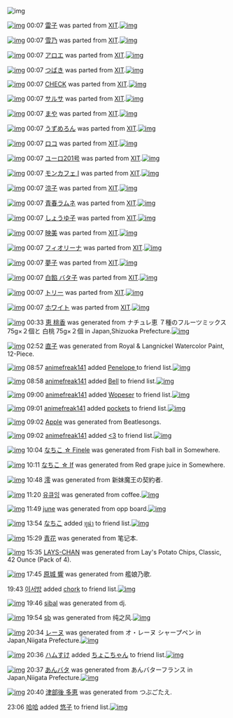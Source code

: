 ![img](http://gdrive-cdn.herokuapp.com/537b65a5bc09f0000721dda7/512px-barcode.png)

[![img](http://www.deviantsart.com/38su1a9.png)](http://www.barcodekanojo.com/kanojo/755204/%E9%9B%B7%E5%AD%90) 00:07 [雷子](http://www.barcodekanojo.com/kanojo/755204/%E9%9B%B7%E5%AD%90) was parted from [XIT](http://www.barcodekanojo.com/kanojo/755204/%E9%9B%B7%E5%AD%90).[![img](http://www.deviantsart.com/815jg6.jpeg)](http://www.barcodekanojo.com/user/209348/XIT) 

[![img](http://www.deviantsart.com/3a5qu3n.png)](http://www.barcodekanojo.com/kanojo/795548/%E9%9B%AA%E4%B9%83) 00:07 [雪乃](http://www.barcodekanojo.com/kanojo/795548/%E9%9B%AA%E4%B9%83) was parted from [XIT](http://www.barcodekanojo.com/kanojo/795548/%E9%9B%AA%E4%B9%83).[![img](http://www.deviantsart.com/815jg6.jpeg)](http://www.barcodekanojo.com/user/209348/XIT) 

[![img](http://www.deviantsart.com/2gf6qs2.png)](http://www.barcodekanojo.com/kanojo/1861719/%E3%82%A2%E3%83%AD%E3%82%A8) 00:07 [アロエ](http://www.barcodekanojo.com/kanojo/1861719/%E3%82%A2%E3%83%AD%E3%82%A8) was parted from [XIT](http://www.barcodekanojo.com/kanojo/1861719/%E3%82%A2%E3%83%AD%E3%82%A8).[![img](http://www.deviantsart.com/815jg6.jpeg)](http://www.barcodekanojo.com/user/209348/XIT) 

[![img](http://www.deviantsart.com/37qjm8g.png)](http://www.barcodekanojo.com/kanojo/1329193/%E3%81%A4%E3%81%B0%E3%81%8D) 00:07 [つばき](http://www.barcodekanojo.com/kanojo/1329193/%E3%81%A4%E3%81%B0%E3%81%8D) was parted from [XIT](http://www.barcodekanojo.com/kanojo/1329193/%E3%81%A4%E3%81%B0%E3%81%8D).[![img](http://www.deviantsart.com/815jg6.jpeg)](http://www.barcodekanojo.com/user/209348/XIT) 

[![img](http://www.deviantsart.com/2db68ml.png)](http://www.barcodekanojo.com/kanojo/1364/CHECK) 00:07 [CHECK](http://www.barcodekanojo.com/kanojo/1364/CHECK) was parted from [XIT](http://www.barcodekanojo.com/kanojo/1364/CHECK).[![img](http://www.deviantsart.com/815jg6.jpeg)](http://www.barcodekanojo.com/user/209348/XIT) 

[![img](http://www.deviantsart.com/2a8lpr.png)](http://www.barcodekanojo.com/kanojo/23171/%E3%82%B5%E3%83%AB%E3%82%B5) 00:07 [サルサ](http://www.barcodekanojo.com/kanojo/23171/%E3%82%B5%E3%83%AB%E3%82%B5) was parted from [XIT](http://www.barcodekanojo.com/kanojo/23171/%E3%82%B5%E3%83%AB%E3%82%B5).[![img](http://www.deviantsart.com/815jg6.jpeg)](http://www.barcodekanojo.com/user/209348/XIT) 

[![img](http://www.deviantsart.com/1vgmmtd.png)](http://www.barcodekanojo.com/kanojo/786764/%E3%81%BE%E3%82%84) 00:07 [まや](http://www.barcodekanojo.com/kanojo/786764/%E3%81%BE%E3%82%84) was parted from [XIT](http://www.barcodekanojo.com/kanojo/786764/%E3%81%BE%E3%82%84).[![img](http://www.deviantsart.com/815jg6.jpeg)](http://www.barcodekanojo.com/user/209348/XIT) 

[![img](http://www.deviantsart.com/15mrj4t.png)](http://www.barcodekanojo.com/kanojo/338740/%E3%81%86%E3%81%9A%E3%82%81%E3%82%8D%E3%82%93) 00:07 [うずめろん](http://www.barcodekanojo.com/kanojo/338740/%E3%81%86%E3%81%9A%E3%82%81%E3%82%8D%E3%82%93) was parted from [XIT](http://www.barcodekanojo.com/kanojo/338740/%E3%81%86%E3%81%9A%E3%82%81%E3%82%8D%E3%82%93).[![img](http://www.deviantsart.com/815jg6.jpeg)](http://www.barcodekanojo.com/user/209348/XIT) 

[![img](http://www.deviantsart.com/36b6onv.png)](http://www.barcodekanojo.com/kanojo/324787/%E3%83%AD%E3%82%B3) 00:07 [ロコ](http://www.barcodekanojo.com/kanojo/324787/%E3%83%AD%E3%82%B3) was parted from [XIT](http://www.barcodekanojo.com/kanojo/324787/%E3%83%AD%E3%82%B3).[![img](http://www.deviantsart.com/815jg6.jpeg)](http://www.barcodekanojo.com/user/209348/XIT) 

[![img](http://www.deviantsart.com/1rehhfh.png)](http://www.barcodekanojo.com/kanojo/1381722/%E3%83%A6%E3%83%BC%E3%83%AD201%E5%8F%B7) 00:07 [ユーロ201号](http://www.barcodekanojo.com/kanojo/1381722/%E3%83%A6%E3%83%BC%E3%83%AD201%E5%8F%B7) was parted from [XIT](http://www.barcodekanojo.com/kanojo/1381722/%E3%83%A6%E3%83%BC%E3%83%AD201%E5%8F%B7).[![img](http://www.deviantsart.com/815jg6.jpeg)](http://www.barcodekanojo.com/user/209348/XIT) 

[![img](http://www.deviantsart.com/39qsk8r.png)](http://www.barcodekanojo.com/kanojo/432655/%E3%83%A2%E3%83%B3%E3%82%AB%E3%83%95%E3%82%A7%20I) 00:07 [モンカフェ I](http://www.barcodekanojo.com/kanojo/432655/%E3%83%A2%E3%83%B3%E3%82%AB%E3%83%95%E3%82%A7%20I) was parted from [XIT](http://www.barcodekanojo.com/kanojo/432655/%E3%83%A2%E3%83%B3%E3%82%AB%E3%83%95%E3%82%A7%20I).[![img](http://www.deviantsart.com/815jg6.jpeg)](http://www.barcodekanojo.com/user/209348/XIT) 

[![img](http://www.deviantsart.com/36gvcrk.png)](http://www.barcodekanojo.com/kanojo/743632/%E6%B6%BC%E5%AD%90) 00:07 [涼子](http://www.barcodekanojo.com/kanojo/743632/%E6%B6%BC%E5%AD%90) was parted from [XIT](http://www.barcodekanojo.com/kanojo/743632/%E6%B6%BC%E5%AD%90).[![img](http://www.deviantsart.com/815jg6.jpeg)](http://www.barcodekanojo.com/user/209348/XIT) 

[![img](http://www.deviantsart.com/277aoas.png)](http://www.barcodekanojo.com/kanojo/5553/%E9%9D%92%E6%98%A5%E3%83%A9%E3%83%A0%E3%83%8D) 00:07 [青春ラムネ](http://www.barcodekanojo.com/kanojo/5553/%E9%9D%92%E6%98%A5%E3%83%A9%E3%83%A0%E3%83%8D) was parted from [XIT](http://www.barcodekanojo.com/kanojo/5553/%E9%9D%92%E6%98%A5%E3%83%A9%E3%83%A0%E3%83%8D).[![img](http://www.deviantsart.com/815jg6.jpeg)](http://www.barcodekanojo.com/user/209348/XIT) 

[![img](http://www.deviantsart.com/3116thj.png)](http://www.barcodekanojo.com/kanojo/1037167/%E3%81%97%E3%82%87%E3%81%86%E3%82%86%E5%AD%90) 00:07 [しょうゆ子](http://www.barcodekanojo.com/kanojo/1037167/%E3%81%97%E3%82%87%E3%81%86%E3%82%86%E5%AD%90) was parted from [XIT](http://www.barcodekanojo.com/kanojo/1037167/%E3%81%97%E3%82%87%E3%81%86%E3%82%86%E5%AD%90).[![img](http://www.deviantsart.com/815jg6.jpeg)](http://www.barcodekanojo.com/user/209348/XIT) 

[![img](http://www.deviantsart.com/265mgr7.png)](http://www.barcodekanojo.com/kanojo/1976674/%E6%98%A0%E7%BE%8E) 00:07 [映美](http://www.barcodekanojo.com/kanojo/1976674/%E6%98%A0%E7%BE%8E) was parted from [XIT](http://www.barcodekanojo.com/kanojo/1976674/%E6%98%A0%E7%BE%8E).[![img](http://www.deviantsart.com/815jg6.jpeg)](http://www.barcodekanojo.com/user/209348/XIT) 

[![img](http://www.deviantsart.com/86qte8.png)](http://www.barcodekanojo.com/kanojo/798087/%E3%83%95%E3%82%A3%E3%82%AA%E3%83%AA%E3%83%BC%E3%83%8A) 00:07 [フィオリーナ](http://www.barcodekanojo.com/kanojo/798087/%E3%83%95%E3%82%A3%E3%82%AA%E3%83%AA%E3%83%BC%E3%83%8A) was parted from [XIT](http://www.barcodekanojo.com/kanojo/798087/%E3%83%95%E3%82%A3%E3%82%AA%E3%83%AA%E3%83%BC%E3%83%8A).[![img](http://www.deviantsart.com/815jg6.jpeg)](http://www.barcodekanojo.com/user/209348/XIT) 

[![img](http://www.deviantsart.com/3lncqk1.png)](http://www.barcodekanojo.com/kanojo/750017/%E5%A4%A2%E5%AD%90) 00:07 [夢子](http://www.barcodekanojo.com/kanojo/750017/%E5%A4%A2%E5%AD%90) was parted from [XIT](http://www.barcodekanojo.com/kanojo/750017/%E5%A4%A2%E5%AD%90).[![img](http://www.deviantsart.com/815jg6.jpeg)](http://www.barcodekanojo.com/user/209348/XIT) 

[![img](http://www.deviantsart.com/21siaao.png)](http://www.barcodekanojo.com/kanojo/737472/%E7%99%BD%E9%A4%A1%20%E3%83%90%E3%82%BF%E5%AD%90) 00:07 [白餡 バタ子](http://www.barcodekanojo.com/kanojo/737472/%E7%99%BD%E9%A4%A1%20%E3%83%90%E3%82%BF%E5%AD%90) was parted from [XIT](http://www.barcodekanojo.com/kanojo/737472/%E7%99%BD%E9%A4%A1%20%E3%83%90%E3%82%BF%E5%AD%90).[![img](http://www.deviantsart.com/815jg6.jpeg)](http://www.barcodekanojo.com/user/209348/XIT) 

[![img](http://www.deviantsart.com/34fve9q.png)](http://www.barcodekanojo.com/kanojo/215487/%E3%83%88%E3%83%AA%E3%83%BC) 00:07 [トリー](http://www.barcodekanojo.com/kanojo/215487/%E3%83%88%E3%83%AA%E3%83%BC) was parted from [XIT](http://www.barcodekanojo.com/kanojo/215487/%E3%83%88%E3%83%AA%E3%83%BC).[![img](http://www.deviantsart.com/815jg6.jpeg)](http://www.barcodekanojo.com/user/209348/XIT) 

[![img](http://www.deviantsart.com/mjbg26.png)](http://www.barcodekanojo.com/kanojo/2375711/%E3%83%9B%E3%83%AF%E3%82%A4%E3%83%88) 00:07 [ホワイト](http://www.barcodekanojo.com/kanojo/2375711/%E3%83%9B%E3%83%AF%E3%82%A4%E3%83%88) was parted from [XIT](http://www.barcodekanojo.com/kanojo/2375711/%E3%83%9B%E3%83%AF%E3%82%A4%E3%83%88).[![img](http://www.deviantsart.com/815jg6.jpeg)](http://www.barcodekanojo.com/user/209348/XIT) 

[![img](http://www.deviantsart.com/1k0e063.png)](http://www.barcodekanojo.com/kanojo/3193702/%E6%81%B5%20%E6%A1%83%E9%A6%99) 00:33 [恵 桃香](http://www.barcodekanojo.com/kanojo/3193702/%E6%81%B5%20%E6%A1%83%E9%A6%99) was generated from ナチュレ恵 ７種のフルーツミックス 75g×２個と 白桃 75g×２個 in Japan,Shizuoka Prefecture.[![img](http://www.deviantsart.com/125ic40.jpeg)](http://www.barcodekanojo.com/product_images/barcode/5615224/1401497755/%E3%83%8A%E3%83%81%E3%83%A5%E3%83%AC%20%E3%83%A8%E3%83%BC%E3%82%B0%E3%83%AB%E3%83%88%20%E7%99%BD%E6%A1%83%267%E7%A8%AE%E3%81%AE%E3%83%95%E3%83%AB%E3%83%BC%E3%83%84%E3%83%9F%E3%83%83%E3%82%AF%E3%82%B9.jpg) 

[![img](http://www.deviantsart.com/2qtkq3n.png)](http://www.barcodekanojo.com/kanojo/3193703/%E7%9B%B4%E5%AD%90) 02:52 [直子](http://www.barcodekanojo.com/kanojo/3193703/%E7%9B%B4%E5%AD%90) was generated from Royal &amp; Langnickel Watercolor Paint, 12-Piece.

[![img](http://www.deviantsart.com/20pijuj.jpeg)](http://www.barcodekanojo.com/user/483783/animefreak141) 08:57 [animefreak141](http://www.barcodekanojo.com/user/483783/animefreak141) added [Penelope ](http://www.barcodekanojo.com/kanojo/1418350/Penelope%20) to friend list.[![img](http://www.deviantsart.com/sjcvvk.png)](http://www.barcodekanojo.com/kanojo/1418350/Penelope%20) 

[![img](http://www.deviantsart.com/20pijuj.jpeg)](http://www.barcodekanojo.com/user/483783/animefreak141) 08:58 [animefreak141](http://www.barcodekanojo.com/user/483783/animefreak141) added [Bell](http://www.barcodekanojo.com/kanojo/2919262/Bell) to friend list.[![img](http://www.deviantsart.com/19nuav3.png)](http://www.barcodekanojo.com/kanojo/2919262/Bell) 

[![img](http://www.deviantsart.com/20pijuj.jpeg)](http://www.barcodekanojo.com/user/483783/animefreak141) 09:00 [animefreak141](http://www.barcodekanojo.com/user/483783/animefreak141) added [Wopeser](http://www.barcodekanojo.com/kanojo/2574482/Wopeser) to friend list.[![img](http://www.deviantsart.com/rrlfhf.png)](http://www.barcodekanojo.com/kanojo/2574482/Wopeser) 

[![img](http://www.deviantsart.com/20pijuj.jpeg)](http://www.barcodekanojo.com/user/483783/animefreak141) 09:01 [animefreak141](http://www.barcodekanojo.com/user/483783/animefreak141) added [pockets](http://www.barcodekanojo.com/kanojo/2190497/pockets) to friend list.[![img](http://www.deviantsart.com/35a76t4.png)](http://www.barcodekanojo.com/kanojo/2190497/pockets) 

[![img](http://www.deviantsart.com/2i45geh.png)](http://www.barcodekanojo.com/kanojo/3193704/Apple) 09:02 [Apple](http://www.barcodekanojo.com/kanojo/3193704/Apple) was generated from Beatlesongs.

[![img](http://www.deviantsart.com/20pijuj.jpeg)](http://www.barcodekanojo.com/user/483783/animefreak141) 09:02 [animefreak141](http://www.barcodekanojo.com/user/483783/animefreak141) added [&lt;3](http://www.barcodekanojo.com/kanojo/1894175/%3C3) to friend list.[![img](http://www.deviantsart.com/3ejfihc.png)](http://www.barcodekanojo.com/kanojo/1894175/%3C3) 

[![img](http://www.deviantsart.com/u49jjb.png)](http://www.barcodekanojo.com/kanojo/3193705/%E3%81%AA%E3%81%A1%E3%81%93%20%E2%98%86%20Finele) 10:04 [なちこ ☆ Finele](http://www.barcodekanojo.com/kanojo/3193705/%E3%81%AA%E3%81%A1%E3%81%93%20%E2%98%86%20Finele) was generated from Fish ball in Somewhere.

[![img](http://www.deviantsart.com/2ijsv9m.png)](http://www.barcodekanojo.com/kanojo/3193706/%E3%81%AA%E3%81%A1%E3%81%93%20%E2%98%86%20If) 10:11 [なちこ ☆ If](http://www.barcodekanojo.com/kanojo/3193706/%E3%81%AA%E3%81%A1%E3%81%93%20%E2%98%86%20If) was generated from Red grape juice in Somewhere.

[![img](http://www.deviantsart.com/121e7pq.png)](http://www.barcodekanojo.com/kanojo/3193707/%E6%BE%AA) 10:48 [澪](http://www.barcodekanojo.com/kanojo/3193707/%E6%BE%AA) was generated from 新妹魔王の契約者.

[![img](http://www.deviantsart.com/29e20st.png)](http://www.barcodekanojo.com/kanojo/3193708/%EC%9C%A0%ED%81%90%EC%9E%89) 11:20 [유큐잉](http://www.barcodekanojo.com/kanojo/3193708/%EC%9C%A0%ED%81%90%EC%9E%89) was generated from coffee.[![img](http://www.deviantsart.com/a07r59.jpeg)](http://www.barcodekanojo.com/product_images/barcode/6019607/1427336387/coffee.jpg) 

[![img](http://www.deviantsart.com/1nn6vfd.png)](http://www.barcodekanojo.com/kanojo/3193709/june) 11:49 [june](http://www.barcodekanojo.com/kanojo/3193709/june) was generated from opp board.[![img](http://www.deviantsart.com/mghk0t.jpeg)](http://www.barcodekanojo.com/product_images/barcode/6019608/1427338085/opp%20board.jpg) 

[![img](http://www.deviantsart.com/1lb4fit.jpeg)](http://www.barcodekanojo.com/user/314581/%E3%81%AA%E3%81%A1%E3%81%93) 13:54 [なちこ](http://www.barcodekanojo.com/user/314581/%E3%81%AA%E3%81%A1%E3%81%93) added [ทูน่า](http://www.barcodekanojo.com/kanojo/1892421/%E0%B8%97%E0%B8%B9%E0%B8%99%E0%B9%88%E0%B8%B2) to friend list.[![img](http://www.deviantsart.com/19olack.png)](http://www.barcodekanojo.com/kanojo/1892421/%E0%B8%97%E0%B8%B9%E0%B8%99%E0%B9%88%E0%B8%B2) 

[![img](http://www.deviantsart.com/3rqq0p6.png)](http://www.barcodekanojo.com/kanojo/3193710/%E9%9D%92%E8%8A%B1) 15:29 [青花](http://www.barcodekanojo.com/kanojo/3193710/%E9%9D%92%E8%8A%B1) was generated from 笔记本.

[![img](http://www.deviantsart.com/24d6cbp.png)](http://www.barcodekanojo.com/kanojo/3193711/LAYS-CHAN) 15:35 [LAYS-CHAN](http://www.barcodekanojo.com/kanojo/3193711/LAYS-CHAN) was generated from Lay's Potato Chips, Classic, 42 Ounce (Pack of 4).

[![img](http://www.deviantsart.com/2ekjtna.png)](http://www.barcodekanojo.com/kanojo/3193712/%E5%8E%9F%E5%9F%8E%20%E9%9F%BF) 17:45 [原城 響](http://www.barcodekanojo.com/kanojo/3193712/%E5%8E%9F%E5%9F%8E%20%E9%9F%BF) was generated from 艦娘乃歌.

19:43 [이서방](http://www.barcodekanojo.com/user/500705/%EC%9D%B4%EC%84%9C%EB%B0%A9) added [chork](http://www.barcodekanojo.com/kanojo/8222/chork) to friend list.[![img](http://www.deviantsart.com/o8ntri.png)](http://www.barcodekanojo.com/kanojo/8222/chork) 

[![img](http://www.deviantsart.com/2r0vs3.png)](http://www.barcodekanojo.com/kanojo/3193713/sibal) 19:46 [sibal](http://www.barcodekanojo.com/kanojo/3193713/sibal) was generated from dj.

[![img](http://www.deviantsart.com/1g2anh2.png)](http://www.barcodekanojo.com/kanojo/3193714/sb) 19:54 [sb](http://www.barcodekanojo.com/kanojo/3193714/sb) was generated from 纯之风.[![img](http://www.deviantsart.com/1dl2id1.jpeg)](http://www.barcodekanojo.com/product_images/barcode/2208457/1302498557/%E7%AC%94%E8%8A%AF.jpg) 

[![img](http://www.deviantsart.com/2d8bmmh.png)](http://www.barcodekanojo.com/kanojo/3193715/%E3%83%AC%E3%83%BC%E3%83%8C) 20:34 [レーヌ](http://www.barcodekanojo.com/kanojo/3193715/%E3%83%AC%E3%83%BC%E3%83%8C) was generated from オ・レーヌ シャープペン in Japan,Niigata Prefecture.[![img](http://www.deviantsart.com/1li4u8r.jpeg)](http://www.barcodekanojo.com/product_images/barcode/6019616/1427369619/%E3%82%AA%E3%83%BB%E3%83%AC%E3%83%BC%E3%83%8C%20%E3%82%B7%E3%83%A3%E3%83%BC%E3%83%97%E3%83%9A%E3%83%B3.jpg) 

[![img](http://www.deviantsart.com/3ueb4vl.jpeg)](http://www.barcodekanojo.com/user/31615/%E3%83%8F%E3%83%A0%E3%81%99%E3%81%91) 20:36 [ハムすけ](http://www.barcodekanojo.com/user/31615/%E3%83%8F%E3%83%A0%E3%81%99%E3%81%91) added [ちょこちゃん](http://www.barcodekanojo.com/kanojo/2856740/%E3%81%A1%E3%82%87%E3%81%93%E3%81%A1%E3%82%83%E3%82%93) to friend list.[![img](http://www.deviantsart.com/17dpd5p.png)](http://www.barcodekanojo.com/kanojo/2856740/%E3%81%A1%E3%82%87%E3%81%93%E3%81%A1%E3%82%83%E3%82%93) 

[![img](http://www.deviantsart.com/14a4u0e.png)](http://www.barcodekanojo.com/kanojo/3193716/%E3%81%82%E3%82%93%E3%83%90%E3%82%BF) 20:37 [あんバタ](http://www.barcodekanojo.com/kanojo/3193716/%E3%81%82%E3%82%93%E3%83%90%E3%82%BF) was generated from あんバターフランス in Japan,Niigata Prefecture.[![img](http://www.deviantsart.com/2rh2i1u.jpeg)](http://www.barcodekanojo.com/product_images/barcode/6019618/1427369872/%E3%81%82%E3%82%93%E3%83%90%E3%82%BF%E3%83%BC%E3%83%95%E3%83%A9%E3%83%B3%E3%82%B9.jpg) 

[![img](http://www.deviantsart.com/13ujqjc.png)](http://www.barcodekanojo.com/kanojo/3193717/%E6%B4%A5%E9%83%A8%E5%BE%8C%20%E5%A4%9A%E6%81%B5) 20:40 [津部後 多恵](http://www.barcodekanojo.com/kanojo/3193717/%E6%B4%A5%E9%83%A8%E5%BE%8C%20%E5%A4%9A%E6%81%B5) was generated from つぶごたえ.

23:06 [哈哈](http://www.barcodekanojo.com/user/500709/%E5%93%88%E5%93%88) added [悠子](http://www.barcodekanojo.com/kanojo/1988642/%E6%82%A0%E5%AD%90) to friend list.[![img](http://www.deviantsart.com/4mpc0t.png)](http://www.barcodekanojo.com/kanojo/1988642/%E6%82%A0%E5%AD%90) 

